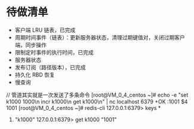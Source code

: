 # 待做清单
- 客户端 LRU 链表，已完成
- 周期时间事件（链表）：更新服务器状态，清理过期键值对，关闭过期客户端，同步操作
- 限制定时事件的执行时间，已完成
- 服务器状态
- 发布订阅（路径版本），已完成
- 持久化 RBD 恢复
- 慢查询


// 管道其实就是一次发送了多条命令
[root@VM_0_4_centos ~]# echo -e "set k1000 1000\n incr k1000\n get k1000\n" | nc localhost 6379
+OK
:1001
$4
1001
[root@VM_0_4_centos ~]# redis-cli
127.0.0.1:6379> keys *
1) "k1000"
   127.0.0.1:6379> get k1000
   "1001"